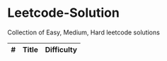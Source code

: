 # Leetcode-Solution
Collection of Easy, Medium, Hard leetcode solutions

| # | Title | Difficulty |
|---|-------|------------|

